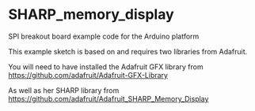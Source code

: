 # SHARP_memory_display
SPI breakout board example code for the Arduino platform

This example sketch is based on and requires two libraries from Adafruit. 

You will need to have installed the Adafruit GFX library from 
https://github.com/adafruit/Adafruit-GFX-Library 

As well as her SHARP library from 
https://github.com/adafruit/Adafruit_SHARP_Memory_Display
